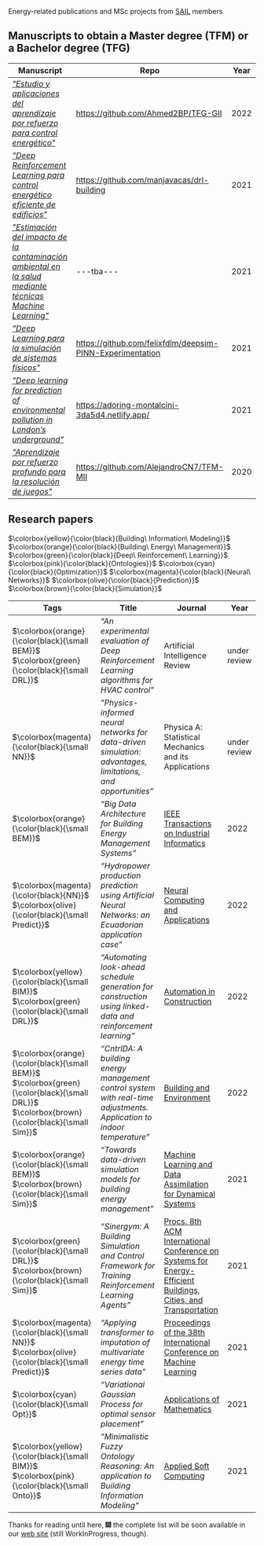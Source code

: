 Energy-related publications and MSc projects from [SAIL](https://sail.ugr.es) members


## Manuscripts to obtain a Master degree (TFM) or a Bachelor degree (TFG) 
| Manuscript | Repo | Year|
| ---------------- | ------------------ | ------ |
| [_"Estudio y aplicaciones del aprendizaje por refuerzo para control energético"_](https://github.com/ugr-sail/publications/blob/main/manuscripts/TFG_2022_AhmedBrek.pdf) | https://github.com/Ahmed2BP/TFG-GII | 2022 |
| [_"Deep Reinforcement Learning para control energético eficiente de edificios"_](https://github.com/ugr-sail/publications/blob/main/manuscripts/TFM_2021_AntonioManjavacas.pdf) | https://github.com/manjavacas/drl-building | 2021 |
| [_"Estimación del impacto de la contaminación ambiental en la salud mediante técnicas Machine Learning"_](https://github.com/ugr-sail/publications/blob/main/manuscripts/TFG_2021_MartaAmor.pdf) |---tba---  | 2021|
| [_"Deep Learning para la simulación de sistemas físicos"_](https://github.com/ugr-sail/publications/blob/main/manuscripts/TFM_2021_FelixFernandez.pdf) | https://github.com/felixfdlm/deepsim-PINN-Experimentation | 2021 |
| [_"Deep learning for prediction of environmental pollution in London’s underground"_](https://github.com/ugr-sail/publications/blob/main/manuscripts/TFG_2021_DavidMartin.pdf) | https://adoring-montalcini-3da5d4.netlify.app/ | 2021 |
| [_"Aprendizaje por refuerzo profundo para la resolución de juegos"_](https://github.com/ugr-sail/publications/blob/main/manuscripts/TFM_2020_AlejandroCampoy.pdf) | https://github.com/AlejandroCN7/TFM-MII | 2020 |

## Research papers 

$\colorbox{yellow}{\color{black}{Building\ Information\ Modeling\}}$
$\colorbox{orange}{\color{black}{Building\ Energy\ Management\}}$ 
$\colorbox{green}{\color{black}{Deep\ Reinforcement\ Learning\}}$
$\colorbox{pink}{\color{black}{Ontologies\}}$ 
$\colorbox{cyan}{\color{black}{Optimization\}}$ 
$\colorbox{magenta}{\color{black}{Neural\ Networks\}}$ 
$\colorbox{olive}{\color{black}{Prediction\}}$ 
$\colorbox{brown}{\color{black}{Simulation\}}$


| Tags | Title | Journal  | Year|
| -------------------- | ------------------ | ------------ | ------ |
| $\colorbox{orange}{\color{black}{\small BEM}}$ $\colorbox{green}{\color{black}{\small DRL}}$  | _"An experimental evaluation of Deep Reinforcement Learning algorithms for HVAC control"_ | Artificial Intelligence Review  | under review| 
|  $\colorbox{magenta}{\color{black}{\small NN}}$  | _"Physics-informed neural networks for data-driven simulation: advantages, limitations, and opportunities”_ | Physica A: Statistical Mechanics and its Applications | under review |
| $\colorbox{orange}{\color{black}{\small BEM}}$ | _“Big Data Architecture for Building Energy Management Systems”_ | [IEEE Transactions on Industrial Informatics](https://doi.org/10.1109/TII.2021.3130052) | 2022 |
| $\colorbox{magenta}{\color{black}{NN}}$ $\colorbox{olive}{\color{black}{\small Predict}}$ | _“Hydropower production prediction using Artificial Neural Networks: an Ecuadorian application case”_ | [Neural Computing and Applications](https://doi.org/10.1007/s00521-021-06746-5) | 2022 |
| $\colorbox{yellow}{\color{black}{\small BIM}}$ $\colorbox{green}{\color{black}{\small DRL}}$  | _“Automating look-ahead schedule generation for construction using linked-data and reinforcement learning”_ | [Automation in Construction](https://doi.org/10.1016/j.autcon.2021.104069) | 2022 |
| $\colorbox{orange}{\color{black}{\small BEM}}$ $\colorbox{green}{\color{black}{\small DRL\}}$ $\colorbox{brown}{\color{black}{\small Sim}}$ | _“CntrlDA: A building energy management control system with real-time adjustments. Application to indoor temperature”_ | [Building and Environment](http://doi.org/10.1016/j.buildenv.2022.108938) | 2022 |
|$\colorbox{orange}{\color{black}{\small BEM}}$ $\colorbox{brown}{\color{black}{\small Sim\}}$ | _“Towards data-driven simulation models for building energy management”_ | [Machine Learning and Data Assimilation for Dynamical Systems](http://doi.org/10.1016/j.asoc.2015.07.033) | 2021 |
| $\colorbox{green}{\color{black}{\small DRL\}}$ $\colorbox{brown}{\color{black}{\small Sim}}$ | _“Sinergym: A Building Simulation and Control Framework for Training Reinforcement Learning Agents”_ | [Procs. 8th ACM International Conference on Systems for Energy-Efficient Buildings, Cities, and Transportation](http://doi.org/10.1145/3486611.3488729)| 2021 |
| $\colorbox{magenta}{\color{black}{\small NN\}}$ $\colorbox{olive}{\color{black}{\small Predict}}$ | _“Applying transformer to imputation of multivariate energy time series data”_ | [Proceedings of the 38th International Conference on Machine Learning](https://www.climatechange.ai/papers/icml2021/89) | 2021 |
| $\colorbox{cyan}{\color{black}{\small Opt\}}$ | _“Variational Gaussian Process for optimal sensor placement”_ | [Applications of Mathematics](http://doi.org/10.21136/AM.2021.0307-19) | 2021 |
| $\colorbox{yellow}{\color{black}{\small BIM\}}$ $\colorbox{pink}{\color{black}{\small Onto\}}$ | _”Minimalistic Fuzzy Ontology Reasoning: An application to Building Information Modeling”_ | [Applied Soft Computing](http://doi.org/10.1016/j.asoc.2021.107158) | 2021 |

Thanks for reading until here, :fireworks: the complete list will be soon available in our [web site](https://wpd.ugr.es/~sail/publications/) (still WorkInProgress, though).




